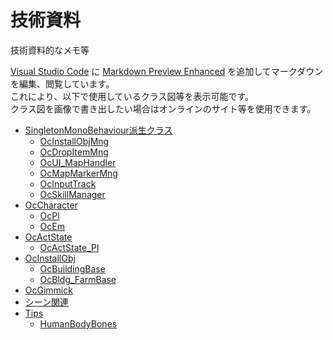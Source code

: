技術資料
============================

技術資料的なメモ等  

[Visual Studio Code](https://azure.microsoft.com/ja-jp/products/visual-studio-code/) に [Markdown Preview Enhanced](https://marketplace.visualstudio.com/items?itemName=shd101wyy.markdown-preview-enhanced) を追加してマークダウンを編集、閲覧しています。  
これにより、以下で使用しているクラス図等を表示可能です。  
クラス図を画像で書き出したい場合はオンラインのサイト等を使用できます。

* [SingletonMonoBehaviour<T>派生クラス](SingletonMonoBehaviour.md)  
    + [OcInstallObjMng](OcInstallObjMng.md)
    + [OcDropItemMng](OcDropItemMng.md)
    + [OcUI_MapHandler](OcUI_MapHandler.md)
    * [OcMapMarkerMng](OcMapMarkerMng.md)
    + [OcInputTrack](OcInputTrack.md)
    + [OcSkillManager](OcSkillManager.md)
* [OcCharacter](OcCharacter.md)
    + [OcPl](OcPl.md)
    + [OcEm](OcEm.md)
* [OcActState](OcActState.md)
    + [OcActState_Pl](OcActState_Pl.md)
* [OcInstallObj](OcInstallObj.md)
    + [OcBuildingBase](OcBuildingBase.md)
    + [OcBldg_FarmBase](OcBldg_FarmBase.md)
* [OcGimmick](OcGimmick.md)
* [シーン関連](Scenes.md)  
* [Tips](Tips.md)  
    - [HumanBodyBones](HumanBodyBones.md)